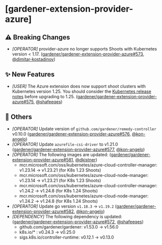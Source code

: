 # [gardener-extension-provider-azure]
## ⚠️ Breaking Changes
* *[OPERATOR]* provider-azure no longer supports Shoots with Кubernetes version < 1.17. ([gardener/gardener-extension-provider-azure#573](https://github.com/gardener/gardener-extension-provider-azure/pull/573), [@dimitar-kostadinov](https://github.com/dimitar-kostadinov))
## ✨ New Features
* *[USER]* The Azure extension does now support shoot clusters with Kubernetes version 1.25. You should consider the [Kubernetes release notes](https://github.com/kubernetes/kubernetes/blob/master/CHANGELOG/CHANGELOG-1.25.md) before upgrading to 1.25. ([gardener/gardener-extension-provider-azure#575](https://github.com/gardener/gardener-extension-provider-azure/pull/575), [@shafeeqes](https://github.com/shafeeqes))
## 🏃 Others
* *[OPERATOR]* Update version of `github.com/gardener/remedy-controller` v0.10.0 ([gardener/gardener-extension-provider-azure#576](https://github.com/gardener/gardener-extension-provider-azure/pull/576), [@kon-angelo](https://github.com/kon-angelo))
* *[OPERATOR]* Update `azurefile-csi-driver` to v1.21.0 ([gardener/gardener-extension-provider-azure#577](https://github.com/gardener/gardener-extension-provider-azure/pull/577), [@kon-angelo](https://github.com/kon-angelo))
* *[OPERATOR]* The following images are updated: ([gardener/gardener-extension-provider-azure#581](https://github.com/gardener/gardener-extension-provider-azure/pull/581), [@dkistner](https://github.com/dkistner))
  * mcr.microsoft.com/oss/kubernetes/azure-cloud-controller-manager: v1.23.14 -> v1.23.21 (for K8s 1.23 Shoots)
  * mcr.microsoft.com/oss/kubernetes/azure-cloud-node-manager: v1.23.14 -> v1.23.21 (for K8s 1.23 Shoots)
  * mcr.microsoft.com/oss/kubernetes/azure-cloud-controller-manager: v1.24.2 -> v1.24.8 (for K8s 1.24 Shoots)
  * mcr.microsoft.com/oss/kubernetes/azure-cloud-node-manager: v1.24.2 -> v1.24.8 (for K8s 1.24 Shoots)
* *[OPERATOR]* Update go version `v1.18.3` -> `v1.19.2` ([gardener/gardener-extension-provider-azure#582](https://github.com/gardener/gardener-extension-provider-azure/pull/582), [@kon-angelo](https://github.com/kon-angelo))
* *[DEPENDENCY]* The following dependency is updated: ([gardener/gardener-extension-provider-azure#572](https://github.com/gardener/gardener-extension-provider-azure/pull/572), [@shafeeqes](https://github.com/shafeeqes))
  * github.com/gardener/gardener: v1.53.0 -> v1.56.0
  * k8s.io/* : v0.24.3 -> v0.25.0
  * sigs.k8s.io/controller-runtime: v0.12.1 -> v0.13.0